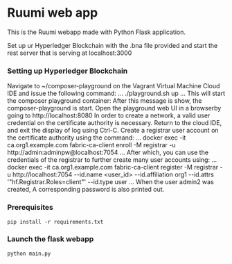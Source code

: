 # Ruumi web app

This is the Ruumi webapp made with Python Flask application.

Set up ur Hyperledger Blockchain with the .bna file provided and start the rest server that is serving at localhost:3000

### Setting up Hyperledger Blockchain
Navigate to ~/composer-playground on the Vagrant Virtual Machine Cloud IDE and issue the following command:
...
./playground.sh up
...
This will start the composer playground container:
After this message is show, the composer-playground is start.
Open the playground web UI in a browserby going to http://localhost:8080
In order to create a network, a valid user credential on the certificate authority is necessary. 
Return to the cloud IDE, and exit the display of log using Ctrl-C.
Create a registrar user account on the certificate authority using the command:
...
docker exec -it ca.org1.example.com fabric-ca-client enroll -M registrar -u
http://admin:adminpw@localhost:7054
...
After which, you can use the credentials of the registrar to further create many user accounts using:
...
docker exec -it ca.org1.example.com fabric-ca-client register -M registrar -u
http://localhost:7054 --id.name <user_id> --id.affiliation org1 --id.attrs
'"hf.Registrar.Roles=client"' --id.type user
...
When the user admin2 was created, A corresponding password is also printed out.


### Prerequisites
```
pip install -r requirements.txt
```
### Launch the flask webapp
```
python main.py
```


